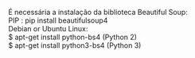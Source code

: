 É necessária a instalação da biblioteca Beautiful Soup:<br>
PIP : pip install beautifulsoup4<br>
Debian or Ubuntu Linux:<br>
$ apt-get install python-bs4 (Python 2)<br>
$ apt-get install python3-bs4 (Python 3)<br>
